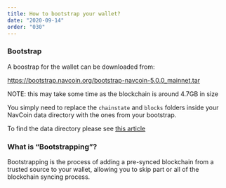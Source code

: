 ```yaml
---
title: How to bootstrap your wallet?
date: "2020-09-14"
order: "030"
---
```


### Bootstrap

A boostrap for the wallet can be downloaded from:

https://bootstrap.navcoin.org/bootstrap-navcoin-5.0.0_mainnet.tar

NOTE: this may take some time as the blockchain is around 4.7GB in size

You simply need to replace the `chainstate` and `blocks` folders inside your NavCoin data directory with the ones from your bootstrap.

To find the data directory please see [this article](/navcoin-core/locate-your-data-directory/)

### What is “Bootstrapping”? 

Bootstrapping is the process of adding a pre-synced blockchain from a trusted source to your wallet, allowing you to skip part or all of the blockchain syncing process. 

